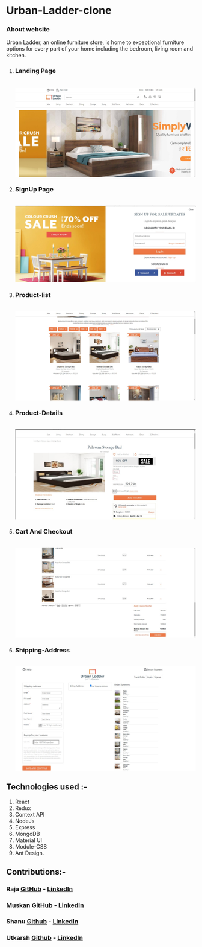 
# Urban-Ladder-clone

<h3>About website</h3>
Urban Ladder, an online furniture store, is home to exceptional furniture options for every part of your home including the bedroom, living room and kitchen.<br>
<p align="center">
<ol >
<li>
 <h3>Landing Page</h3><br>
<img  align="center" src="urban-ladder-clone/public/Images/Landing.jpeg" alt="Landing Page" >
</li>
<li>
<h3>SignUp Page</h3><br>
<img  align="center" src="urban-ladder-clone/public/Images/Signin.jpeg" alt="SignUp Page" >
</li>
<li>
<h3>Product-list</h3><br>
<img  align="center" src="urban-ladder-clone/public/Images/List.jpeg" alt="Product-list" >
</li>
<li>
<h3>Product-Details</h3><br>
<img  align="center" src="urban-ladder-clone/public/Images/Details.jpeg" alt="Product-Details" >
</li>
  <li>
<h3>Cart And Checkout</h3><br>
<img  align="center" src="urban-ladder-clone/public/Images/Cart.jpeg" alt="Cart And Checkout" >
</li>
 <li>
<h3>Shipping-Address</h3><br>
<img  align="center" src="urban-ladder-clone/public/Images/Adrs.jpeg" alt="Shipping-Address" >
</li>
</p>
</ol>

## Technologies used :-
1) React
2) Redux
3) Context API
4) NodeJs
5) Express
6) MongoDB
7) Material UI
8) Module-CSS
9) Ant Design.



## Contributions:-

### Raja  [GitHub](https://github.com/rajachoudhary) - [LinkedIn](https://www.linkedin.com/in/raja-ch01/)

### Muskan  [GitHub](https://github.com/MuskanIss) - [LinkedIn](https://www.linkedin.com/in/muskan-issrani-058793191/)

### Shanu [Github](https://github.com/Shanu30) - [LinkedIn](https://www.linkedin.com/in/kumar-shanu-a73636140)

### Utkarsh [Github](https://github.com/utkrsh2505) - [LinkedIn](https://www.linkedin.com/in/utkarsh-kumar-840a23190/)
